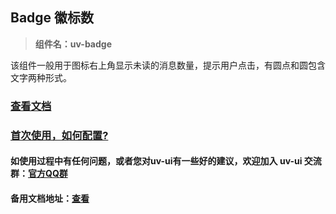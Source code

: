 ## Badge 徽标数

> **组件名：uv-badge**

该组件一般用于图标右上角显示未读的消息数量，提示用户点击，有圆点和圆包含文字两种形式。

### [查看文档](https://www.uvui.cn/components/badge.html)

### <a href="https://www.uvui.cn/components/quickstart.html" target="_blank">首次使用，如何配置?</a>

#### 如使用过程中有任何问题，或者您对uv-ui有一些好的建议，欢迎加入 uv-ui 交流群：<a href="https://www.uvui.cn/components/addQQGroup.html" target="_blank">官方QQ群</a>

#### 备用文档地址：[查看](https://uvui.ppiyy.cn/components/badge.html)